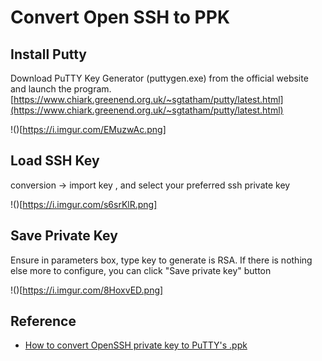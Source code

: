 # Convert Open SSH to PPK

## Install Putty

Download PuTTY Key Generator (puttygen.exe) from the official website and launch the program. [https://www.chiark.greenend.org.uk/~sgtatham/putty/latest.html](https://www.chiark.greenend.org.uk/~sgtatham/putty/latest.html)

!()[https://i.imgur.com/EMuzwAc.png]

## Load SSH Key

conversion -> import key , and select your preferred ssh private key

!()[https://i.imgur.com/s6srKlR.png]

## Save Private Key

Ensure in parameters box, type key to generate is RSA. If there is nothing else more to configure, you can click "Save private key" button

!()[https://i.imgur.com/8HoxvED.png]

## Reference

* [How to convert OpenSSH private key to PuTTY's .ppk](https://www.simplified.guide/putty/convert-ssh-key-to-ppk)